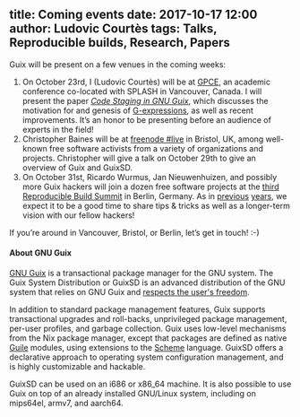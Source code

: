 title: Coming events
date: 2017-10-17 12:00
author: Ludovic Courtès
tags: Talks, Reproducible builds, Research, Papers
---

Guix will be present on a few venues in the coming weeks:

  1. On October 23rd, I (Ludovic Courtès) will be at
     [GPCE](https://conf.researchr.org/track/gpce-2017/gpce-2017-GPCE-2017),
     an academic conference co-located with SPLASH in Vancouver, Canada.
     I will present the paper [_Code Staging in
     GNU Guix_](https://hal.inria.fr/hal-01580582/en), which discusses
     the motivation for and genesis of
     [G-expressions](https://www.gnu.org/software/guix/manual/en/html_node/G_002dExpressions.html),
     as well as recent improvements.  It’s an honor to be presenting
     before an audience of experts in the field!
  2. Christopher Baines will be at [freenode
     #live](https://freenode.live/) in Bristol, UK, among well-known
     free software activists from a variety of organizations and
     projects.  Christopher will give a talk on October 29th to give an
     overview of Guix and GuixSD.
  3. On October 31st, Ricardo Wurmus, Jan Nieuwenhuizen, and possibly
     more Guix hackers will join a dozen free software projects at the
     [third Reproducible Build
     Summit](https://reproducible-builds.org/events/berlin2017/) in
     Berlin, Germany.  As in
     [previous](/software/guix/news/reproducible-build-summit-2nd-edition.html)
     [years](https://lists.gnu.org/archive/html/guix-devel/2015-12/msg00107.html),
     we expect it to be a good time to share tips & tricks as well as a
     longer-term vision with our fellow hackers!

If you’re around in Vancouver, Bristol, or Berlin, let’s get in touch!
:-)

#### About GNU Guix

[GNU Guix](https://www.gnu.org/software/guix) is a transactional package
manager for the GNU system.  The Guix System Distribution or GuixSD is
an advanced distribution of the GNU system that relies on GNU Guix and
[respects the user's
freedom](https://www.gnu.org/distros/free-system-distribution-guidelines.html).

In addition to standard package management features, Guix supports
transactional upgrades and roll-backs, unprivileged package management,
per-user profiles, and garbage collection.  Guix uses low-level
mechanisms from the Nix package manager, except that packages are
defined as native [Guile](https://www.gnu.org/software/guile) modules,
using extensions to the [Scheme](http://schemers.org) language.  GuixSD
offers a declarative approach to operating system configuration
management, and is highly customizable and hackable.

GuixSD can be used on an i686 or x86_64 machine.  It is also possible to
use Guix on top of an already installed GNU/Linux system, including on
mips64el, armv7, and aarch64.

